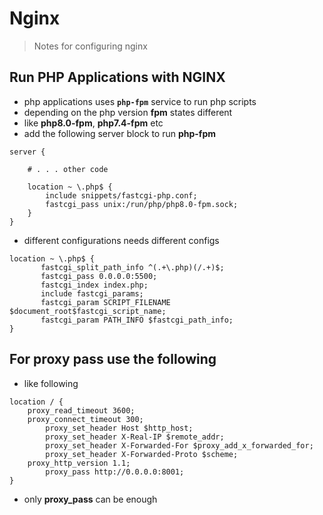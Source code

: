 # Nginx 
> Notes for configuring nginx

## Run PHP Applications with NGINX

- php applications uses **`php-fpm`** service to run php scripts
- depending on the php version **fpm** states different
- like **php8.0-fpm**, **php7.4-fpm** etc
- add the following server block to run **php-fpm**
```
server {

    # . . . other code

    location ~ \.php$ {
        include snippets/fastcgi-php.conf;
        fastcgi_pass unix:/run/php/php8.0-fpm.sock;
    }
}
```
- different configurations needs different configs
```
location ~ \.php$ {
       fastcgi_split_path_info ^(.+\.php)(/.+)$;
       fastcgi_pass 0.0.0.0:5500;
       fastcgi_index index.php;
       include fastcgi_params;
       fastcgi_param SCRIPT_FILENAME $document_root$fastcgi_script_name;
       fastcgi_param PATH_INFO $fastcgi_path_info;
}
```

## For proxy pass use the following

- like following
```
location / {
	proxy_read_timeout 3600;
	proxy_connect_timeout 300;
        proxy_set_header Host $http_host;
        proxy_set_header X-Real-IP $remote_addr;
        proxy_set_header X-Forwarded-For $proxy_add_x_forwarded_for;
        proxy_set_header X-Forwarded-Proto $scheme;
	proxy_http_version 1.1;
        proxy_pass http://0.0.0.0:8001;
}
```
- only **proxy_pass** can be enough
